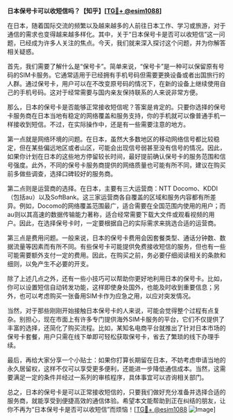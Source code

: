 **日本保号卡可以收短信吗？【知乎】[[TG💪+ @esim1088](https://t.me/s/esim1088)]**

在日本，随着国际交流的频繁以及越来越多的人前往日本工作、学习或旅游，对于通信的需求也变得越来越多样化。其中，关于“日本保号卡是否可以收短信”这一问题，已经成为许多人关注的焦点。今天，我们就来深入探讨这个问题，并为你解答相关疑惑。

首先，我们需要了解什么是“保号卡”。简单来说，“保号卡”是一种可以保留原有号码的SIM卡服务。它通常适用于已经拥有手机号码但需要更换设备或者出国旅行的人群。通过保号卡，用户可以在不改变原号码的情况下，在新的设备上继续使用自己的手机号码。这对于经常需要与国内亲友保持联系的人来说非常方便。

那么，日本的保号卡是否能够正常接收短信呢？答案是肯定的。只要你选择的保号卡服务商在日本当地有稳定的网络覆盖和服务支持，你的手机就可以像普通手机一样接收到短信。不过，在实际操作中，还是有一些需要注意的地方。

第一点就是网络环境的问题。在日本，虽然大多数地区的移动网络信号都比较稳定，但在某些偏远地区或者山区，可能会出现信号弱甚至没有信号的情况。因此，如果你计划在日本的这些地方停留较长时间，最好提前确认保号卡的服务范围和信号强度。此外，不同的保号卡服务商提供的网络质量也可能有所不同，建议在购买前多做些调查，选择口碑较好的服务商。

第二点则是运营商的选择。在日本，主要有三大运营商：NTT Docomo、KDDI（包括au）以及SoftBank。这三家运营商各自覆盖的区域和服务内容都有所差异。例如，Docomo的网络覆盖范围最广，适合需要在全国范围内使用的用户；而au则以其高速的数据传输能力著称，适合经常需要下载大文件或观看视频的用户。因此，在选择保号卡时，一定要根据自己的实际需求来挑选合适的运营商。

第三点是费用问题。一般来说，日本的保号卡费用会因套餐类型、通话分钟数、数据流量等因素而有所不同。有些保号卡可能提供免费接收短信的服务，但也有一些可能需要额外支付一定的费用。因此，在购买之前，务必要仔细阅读相关的条款和细则，以免产生不必要的开支。

除了上述几点之外，还有一些小技巧可以帮助你更好地利用日本的保号卡。比如，你可以设置短信自动转发功能，这样即使身处国外，也能及时收到重要信息；另外，也可以考虑购买一张备用SIM卡作为应急之用，以应对突发情况。

当然，对于那些刚刚开始接触日本保号卡的人来说，可能会觉得整个过程有点复杂。别担心，现在市面上有许多专门提供海外SIM卡服务的平台，它们不仅提供了丰富的选择，还简化了购买流程。比如，某知名电商平台就推出了针对日本市场的保号卡套餐，用户只需在线下单即可轻松获取保号卡，省去了繁琐的线下办理手续。

最后，再给大家分享一个小贴士：如果你打算长期留在日本，不妨考虑申请当地的永久居留权，这样不仅可以享受更多便利，还能进一步降低通信成本。当然，这需要满足一定的条件并经过一系列的审核程序，具体事宜可以咨询相关部门。

总之，日本的保号卡是可以正常接收短信的，只要我们做好充分准备并选择合适的服务商，就能享受到便捷高效的通信体验。希望本文能帮助到正在纠结的朋友，让你不再为“日本保号卡是否可以收短信”而烦恼！[[TG💪+ @esim1088](https://t.me/s/esim1088) ![Image](https://i.postimg.cc/4NQfJmqS/Snipaste-2025-05-13-00-14-12.png)]